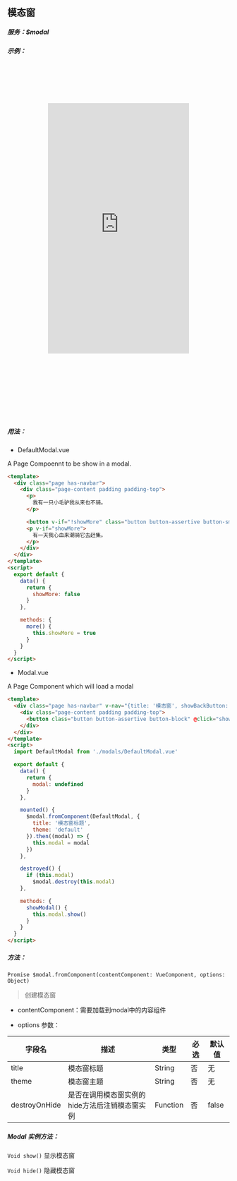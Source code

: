 ## 模态窗

##### 服务：$modal

##### 示例：

<style>
  .device-ios { width: 467px; height: 800px; background: url(../img/devices-sprite.jpg) center top no-repeat; background-size: 467px; margin: 0 auto; text-align: center; }
  .demo-ios { margin-top: 85px; width: 320px; height: 568px; }
</style>

<div class="device-ios">
  <iframe class="demo-ios" src="https://wangdahoo.github.io/vonic-doc-examples/#/modal" frameborder="0"></iframe>
</div>

##### 用法：

- DefaultModal.vue

A Page Compoennt to be show in a modal.

```html
<template>
  <div class="page has-navbar">
    <div class="page-content padding padding-top">
      <p>
        我有一只小毛驴我从来也不骑。
      </p>

      <button v-if="!showMore" class="button button-assertive button-small" @click="more()">show more</button>
      <p v-if="showMore">
        有一天我心血来潮骑它去赶集。
      </p>
    </div>
  </div>
</template>
<script>
  export default {
    data() {
      return {
        showMore: false
      }
    },

    methods: {
      more() {
        this.showMore = true
      }
    }
  }
</script>
```

- Modal.vue

A Page Component which will load a modal

```html
<template>
  <div class="page has-navbar" v-nav="{title: '模态窗', showBackButton: true}">
    <div class="page-content padding padding-top">
      <button class="button button-assertive button-block" @click="showModal()">默认</button>
    </div>
  </div>
</template>
<script>
  import DefaultModal from './modals/DefaultModal.vue'

  export default {
    data() {
      return {
        modal: undefined
      }
    },

    mounted() {
      $modal.fromComponent(DefaultModal, {
        title: '模态窗标题',
        theme: 'default'
      }).then((modal) => {
        this.modal = modal
      })
    },

    destroyed() {
      if (this.modal)
        $modal.destroy(this.modal)
    },

    methods: {
      showModal() {
        this.modal.show()
      }
    }
  }
</script>
```

##### 方法：

`Promise $modal.fromComponent(contentComponent: VueComponent, options: Object)`
> 创建模态窗

- contentComponent：需要加载到modal中的内容组件

- options 参数：

| 字段名 | 描述 | 类型 | 必选 | 默认值 |
|-----|-----|-----|-----|-----|
| title | 模态窗标题 | String | 否 | 无 |
| theme | 模态窗主题 | String | 否 | 无 |
| destroyOnHide | 是否在调用模态窗实例的hide方法后注销模态窗实例 | Function | 否 | false |

##### Modal 实例方法：

`Void show()`
显示模态窗

`Void hide()`
隐藏模态窗